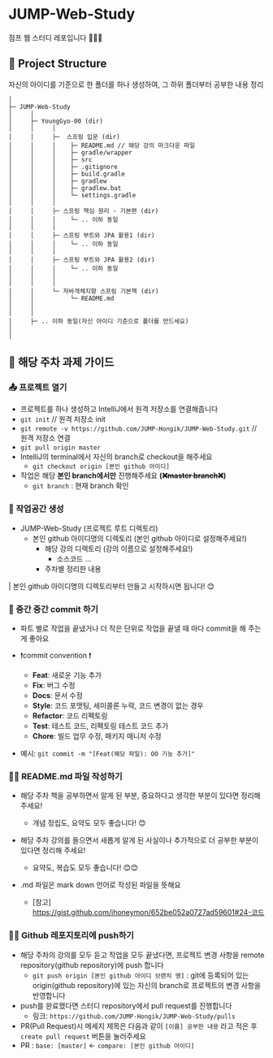 # JUMP-Web-Study
점프 웹 스터디 레포입니다 🙆🏻‍♀️


## 📁 Project Structure
자신의 아이디를 기준으로 한 폴더를 하나 생성하여, 그 하위 폴더부터 공부한 내용 정리
```
│
├─ JUMP-Web-Study
│     │
│     ├─ YoungGyo-00 (dir)
│     │     │ 
│     │     ├─  스프링 입문 (dir)
│     │     │    ├─ README.md // 해당 강의 마크다운 파일
│     │     │    ├─ gradle/wrapper
│     │     │    ├─ src
│     │     │    ├─ .gitignore
│     │     │    ├─ build.gradle
│     │     │    ├─ gradlew
│     │     │    ├─ gradlew.bat
│     │     │    └─ settings.gradle
│     │     │
│     │     ├─ 스프링 핵심 원리 - 기본편 (dir)
│     │     │    └─ .. 이하 동일
│     │     │
│     │     ├─ 스프링 부트와 JPA 활용1 (dir)
│     │     │    └─ .. 이하 동일
│     │     │
│     │     ├─ 스프링 부트와 JPA 활용2 (dir)
│     │     │    └─ .. 이하 동일
│     │     │
│     │     │
│     │     └─ 자바객체지향 스프링 기본책 (dir)
│     │          └─ README.md
│     │   
│     │   
│     ├─ .. 이하 동일(자신 아이디 기준으로 폴더를 만드세요)
│ 
│ 
```

## 📝 해당 주차 과제 가이드


### 📤 프로젝트 열기
* 프로젝트를 하나 생성하고 IntelliJ에서 원격 저장소를 연결해줍니다
* ```git init``` // 원격 저장소 init
* ```git remote -v https://github.com/JUMP-Hongik/JUMP-Web-Study.git``` // 원격 저장소 연결
* ```git pull origin master```
* IntelliJ의 terminal에서 자신의 branch로 checkout을 해주세요
    * ```git checkout origin [본인 github 아이디]```
* 작업은 해당 **본인 branch에서만** 진행해주세요 **(~~❌master branch❌~~)**
    * ```git branch``` : 현재 branch 확인


### 🏡 작업공간 생성
* JUMP-Web-Study (프로젝트 루트 디렉토리)
    * 본인 github 아이디명의 디렉토리 (본인 github 아이디로 설정해주세요!)
        * 해당 강의 디렉토리 (강의 이름으로 설정해주세요!)
            * 소스코드 ...
        * 주차별 정리한 내용


| 본인 github 아이디명의 디렉토리부터 만들고 시작하시면 됩니다! 😊


### 💾 중간 중간 commit 하기
* 파트 별로 작업을 끝냈거나 더 작은 단위로 작업을 끝낼 때 마다 commit을 해 주는 게 좋아요
* ❗commit convention ❗️
    * **Feat**: 새로운 기능 추가
    * **Fix**: 버그 수정
    * **Docs**: 문서 수정
    * **Style**: 코드 포맷팅, 세미콜론 누락, 코드 변경이 없는 경우
    * **Refactor**: 코드 리펙토링
    * **Test**: 테스트 코드, 리펙토링 테스트 코드 추가
    * **Chore**: 빌드 업무 수정, 패키지 매니저 수정

* 예시: ```git commit -m "[Feat(해당 파일): OO 기능 추가]"```


### ✍🏻 README.md 파일 작성하기


* 해당 주차 책을 공부하면서 알게 된 부분, 중요하다고 생각한 부분이 있다면 정리해 주세요!
    * 개념 정립도, 요약도 모두 좋습니다! 😊
* 해당 주차 강의를 들으면서 새롭게 알게 된 사실이나 추가적으로 더 공부한 부분이 있다면 정리해 주세요!
  * 요약도, 복습도 모두 좋습니다! 😊😊

* .md 파일은 mark down 언어로 작성된 파일을 뜻해요
    * [참고] https://gist.github.com/ihoneymon/652be052a0727ad59601#24-코드


### 🙌🏻 Github 레포지토리에 push하기

* 해당 주차의 강의를 모두 듣고 작업을 모두 끝냈다면, 프로젝트 변경 사항을 remote repository(github repository)에 push 합니다
    * ```git push origin [본인 github 아이디 브랜치 명]``` : git에 등록되어 있는 origin(github repository)에 있는 자신의 branch로 프로젝트의 변경 사항을 반영합니다
* push를 완료했다면 스터디 repository에서 pull request를 진행합니다
    * 링크: ```https://github.com/JUMP-Hongik/JUMP-Web-Study/pulls```
* PR(Pull Request)시 메세지 제목은 다음과 같이 ```[이름] 공부한 내용``` 라고 적은 후 ```create pull request``` 버튼을 눌러주세요
* PR : ```base: [master]``` <- ```compare: [본인 github 아이디]```